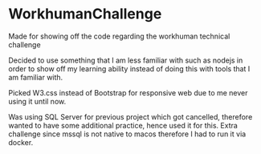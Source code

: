 # WorkhumanChallenge
Made for showing off the code regarding the workhuman technical challenge

Decided to use something that I am less familiar with such as nodejs in order to show off my learning ability instead of doing this with tools that I am familiar with.

Picked W3.css instead of Bootstrap for responsive web due to me never using it until now.

Was using SQL Server for previous project which got cancelled, therefore wanted to have some additional practice, hence used it for this. Extra challenge since mssql is not native to macos therefore I had to run it via docker.
